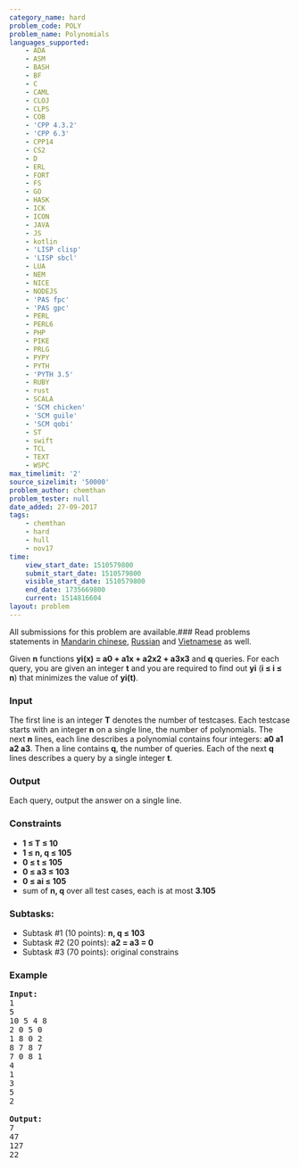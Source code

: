 ```yaml
---
category_name: hard
problem_code: POLY
problem_name: Polynomials
languages_supported:
    - ADA
    - ASM
    - BASH
    - BF
    - C
    - CAML
    - CLOJ
    - CLPS
    - COB
    - 'CPP 4.3.2'
    - 'CPP 6.3'
    - CPP14
    - CS2
    - D
    - ERL
    - FORT
    - FS
    - GO
    - HASK
    - ICK
    - ICON
    - JAVA
    - JS
    - kotlin
    - 'LISP clisp'
    - 'LISP sbcl'
    - LUA
    - NEM
    - NICE
    - NODEJS
    - 'PAS fpc'
    - 'PAS gpc'
    - PERL
    - PERL6
    - PHP
    - PIKE
    - PRLG
    - PYPY
    - PYTH
    - 'PYTH 3.5'
    - RUBY
    - rust
    - SCALA
    - 'SCM chicken'
    - 'SCM guile'
    - 'SCM qobi'
    - ST
    - swift
    - TCL
    - TEXT
    - WSPC
max_timelimit: '2'
source_sizelimit: '50000'
problem_author: chemthan
problem_tester: null
date_added: 27-09-2017
tags:
    - chemthan
    - hard
    - hull
    - nov17
time:
    view_start_date: 1510579800
    submit_start_date: 1510579800
    visible_start_date: 1510579800
    end_date: 1735669800
    current: 1514816604
layout: problem
---
```

All submissions for this problem are available.### Read problems statements in [Mandarin chinese](http://www.codechef.com/download/translated/NOV17/mandarin/POLY.pdf), [Russian](http://www.codechef.com/download/translated/NOV17/russian/POLY.pdf) and [Vietnamese](http://www.codechef.com/download/translated/NOV17/vietnamese/POLY.pdf) as well.

Given **n** functions **yi(x) = a0 + a1x + a2x2 + a3x3** and **q** queries. For each query, you are given an integer **t** and you are required to find out **yi** (**i ≤ i ≤ n**) that minimizes the value of **yi(t)**.

### Input

The first line is an integer **T** denotes the number of testcases. Each testcase starts with an integer **n** on a single line, the number of polynomials. The next **n** lines, each line describes a polynomial contains four integers: **a0 a1 a2 a3**. Then a line contains **q**, the number of queries. Each of the next **q** lines describes a query by a single integer **t**.

### Output

Each query, output the answer on a single line.

### Constraints

- **1 ≤ T ≤ 10**
- **1 ≤ n, q ≤ 105**
- **0 ≤ t ≤ 105**
- **0 ≤ a3 ≤ 103**
- **0 ≤ ai ≤ 105**
- sum of **n, q** over all test cases, each is at most **3.105**

### Subtasks:

- Subtask #1 (10 points): **n, q ≤ 103**
- Subtask #2 (20 points): **a2 = a3 = 0**
- Subtask #3 (70 points): original constrains

### Example

<pre><b>Input:</b>
1
5
10 5 4 8
2 0 5 0
1 8 0 2
8 7 8 7
7 0 8 1
4
1
3
5
2

<b>Output:</b>
7
47
127
22

</pre>